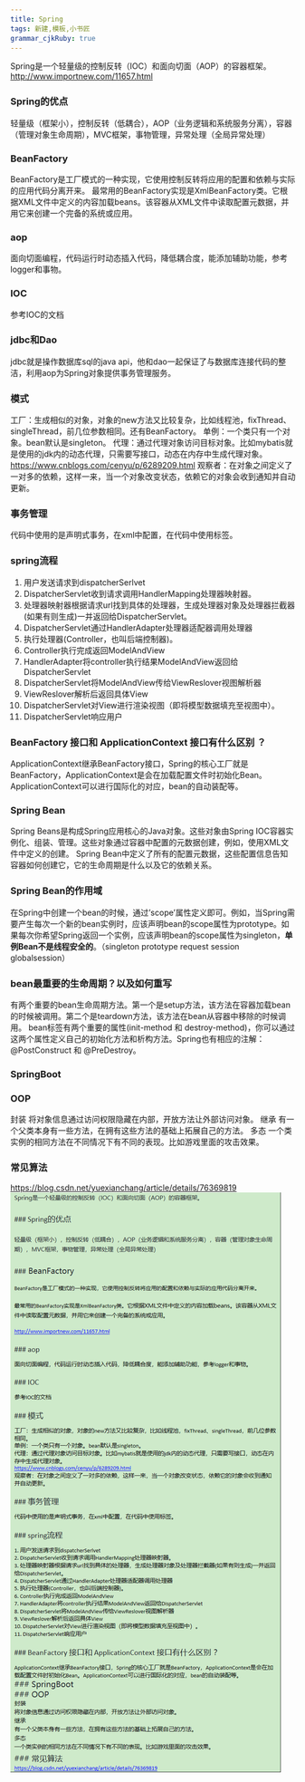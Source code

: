 ```yaml
---
title: Spring
tags: 新建,模板,小书匠
grammar_cjkRuby: true
---
```


Spring是一个轻量级的控制反转（IOC）和面向切面（AOP）的容器框架。
http://www.importnew.com/11657.html
### Spring的优点
轻量级（框架小），控制反转（低耦合），AOP（业务逻辑和系统服务分离），容器（管理对象生命周期），MVC框架，事物管理，异常处理（全局异常处理）
### BeanFactory
BeanFactory是工厂模式的一种实现，它使用控制反转将应用的配置和依赖与实际的应用代码分离开来。
最常用的BeanFactory实现是XmlBeanFactory类。它根据XML文件中定义的内容加载beans。该容器从XML文件中读取配置元数据，并用它来创建一个完备的系统或应用。
### aop
面向切面编程，代码运行时动态插入代码，降低耦合度，能添加辅助功能，参考logger和事物。
### IOC
参考IOC的文档
### jdbc和Dao
jdbc就是操作数据库sql的java api，他和dao一起保证了与数据库连接代码的整洁，利用aop为Spring对象提供事务管理服务。

### 模式
工厂：生成相似的对象，对象的new方法又比较复杂，比如线程池，fixThread、singleThread，前几位参数相同。还有BeanFactory。
单例：一个类只有一个对象。bean默认是singleton。
代理：通过代理对象访问目标对象。比如mybatis就是使用的jdk内的动态代理，只需要写接口，动态在内存中生成代理对象。
https://www.cnblogs.com/cenyu/p/6289209.html
观察者：在对象之间定义了一对多的依赖，这样一来，当一个对象改变状态，依赖它的对象会收到通知并自动更新。
### 事务管理
代码中使用的是声明式事务，在xml中配置，在代码中使用标签。
### spring流程
1. 用户发送请求到dispatcherSerlvet
2. DispatcherServlet收到请求调用HandlerMapping处理器映射器。
3. 处理器映射器根据请求url找到具体的处理器，生成处理器对象及处理器拦截器(如果有则生成)一并返回给DispatcherServlet。
4. DispatcherServlet通过HandlerAdapter处理器适配器调用处理器
5. 执行处理器(Controller，也叫后端控制器)。
6. Controller执行完成返回ModelAndView
7. HandlerAdapter将controller执行结果ModelAndView返回给DispatcherServlet
8. DispatcherServlet将ModelAndView传给ViewReslover视图解析器
9. ViewReslover解析后返回具体View
10. DispatcherServlet对View进行渲染视图（即将模型数据填充至视图中）。
11. DispatcherServlet响应用户
### BeanFactory 接口和 ApplicationContext 接口有什么区别 ？
ApplicationContext继承BeanFactory接口，Spring的核心工厂就是BeanFactory，ApplicationContext是会在加载配置文件时初始化Bean。ApplicationContext可以进行国际化的对应，bean的自动装配等。
### Spring Bean
Spring Beans是构成Spring应用核心的Java对象。这些对象由Spring IOC容器实例化、组装、管理。这些对象通过容器中配置的元数据创建，例如，使用XML文件中定义的创建。
Spring Bean中定义了所有的配置元数据，这些配置信息告知容器如何创建它，它的生命周期是什么以及它的依赖关系。
### Spring Bean的作用域
在Spring中创建一个bean的时候，通过’scope’属性定义即可。例如，当Spring需要产生每次一个新的bean实例时，应该声明bean的scope属性为prototype。如果每次你希望Spring返回一个实例，应该声明bean的scope属性为singleton，**单例Bean不是线程安全的**。（singleton prototype request session globalsession）
### bean最重要的生命周期？以及如何重写
有两个重要的bean生命周期方法。第一个是setup方法，该方法在容器加载bean的时候被调用。第二个是teardown方法，该方法在bean从容器中移除的时候调用。
bean标签有两个重要的属性(init-method 和 destroy-method)，你可以通过这两个属性定义自己的初始化方法和析构方法。Spring也有相应的注解：@PostConstruct 和 @PreDestroy。
### SpringBoot
### OOP
封装
将对象信息通过访问权限隐藏在内部，开放方法让外部访问对象。
继承
有一个父类本身有一些方法，在拥有这些方法的基础上拓展自己的方法。
多态
一个类实例的相同方法在不同情况下有不同的表现。比如游戏里面的攻击效果。
### 常见算法
https://blog.csdn.net/yuexianchang/article/details/76369819
![enter description here](./images/1524756340469.jpg)